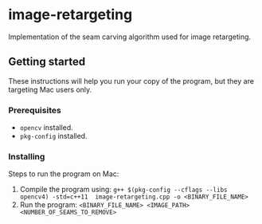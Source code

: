 # image-retargeting
Implementation of the seam carving algorithm used for image retargeting.

## Getting started
These instructions will help you run your copy of the program, but they are targeting Mac users only.

### Prerequisites
* `opencv` installed.
* `pkg-config` installed.

### Installing
Steps to run the program on Mac:
1. Compile the program using: `g++ $(pkg-config --cflags --libs opencv4) -std=c++11  image-retargeting.cpp -o <BINARY_FILE_NAME>`
2. Run the program: `<BINARY_FILE_NAME> <IMAGE_PATH> <NUMBER_OF_SEAMS_TO_REMOVE>`

